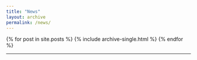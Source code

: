 ```yaml
---
title: "News"
layout: archive
permalink: /news/
---
```


{% for post in site.posts %}
  {% include archive-single.html %}
{% endfor %}

<hr>